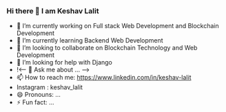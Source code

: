 ### Hi there 👋 I am Keshav Lalit

- 🔭 I’m currently working on Full stack Web Development and Blockchain Development
- 🌱 I’m currently learning Backend Web Development
- 👯 I’m looking to collaborate on Blockchain Technology and Web Development
- 🤔 I’m looking for help with Django
- !<-- 💬 Ask me about ... -->
- 📫 How to reach me: https://www.linkedin.com/in/keshav-lalit
-    Instagram : keshav_lalit
- 😄 Pronouns: ...
- ⚡ Fun fact: ...

